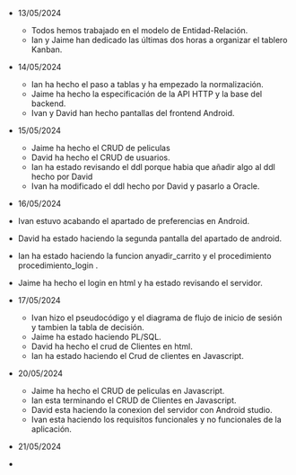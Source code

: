 - 13/05/2024
  - Todos hemos trabajado en el modelo de Entidad-Relación.
  - Ian y Jaime han dedicado las últimas dos horas a organizar el tablero Kanban.
- 14/05/2024
  - Ian ha hecho el paso a tablas y ha empezado la normalización.
  - Jaime ha hecho la especificación de la API HTTP y la base del backend.
  - Ivan y David han hecho pantallas del frontend Android.
- 15/05/2024
  - Jaime ha hecho el CRUD de peliculas 
  - David ha hecho el CRUD de usuarios.
  - Ian ha estado revisando el ddl porque habia que añadir algo al ddl hecho por David
  - Ivan ha modificado el ddl hecho por David y pasarlo a Oracle.
 - 16/05/2024
  - Ivan estuvo acabando el apartado de preferencias en Android.
  - David ha estado haciendo la segunda pantalla del apartado de android.
  - Ian ha estado haciendo la funcion anyadir_carrito y el procedimiento procedimiento_login .
  - Jaime ha  hecho el login en html y ha estado revisando el servidor.
 
- 17/05/2024
  - Ivan hizo el pseudocódigo y el diagrama de flujo de inicio de sesión y tambien la tabla de decisión.
  - Jaime ha estado  haciendo PL/SQL.
  - David ha hecho el crud de Clientes en html.
  - Ian ha estado haciendo el Crud de clientes en Javascript.
- 20/05/2024
  - Jaime ha hecho el CRUD de peliculas en Javascript.
  - Ian esta terminando el CRUD de Clientes en Javascript.
  - David esta haciendo la conexion del servidor con Android studio.
  - Ivan esta haciendo los requisitos funcionales y no funcionales de la aplicación.
-  21/05/2024
-         
    

